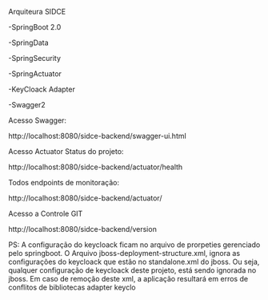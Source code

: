 Arquiteura SIDCE

-SpringBoot 2.0

-SpringData

-SpringSecurity

-SpringActuator

-KeyCloack Adapter

-Swagger2

Acesso Swagger:

http://localhost:8080/sidce-backend/swagger-ui.html

Acesso Actuator Status do projeto:

http://localhost:8080/sidce-backend/actuator/health

Todos endpoints de monitoração:

http://localhost:8080/sidce-backend/actuator/

Acesso a Controle GIT

http://localhost:8080/sidce-backend/version

PS: A configuração do keycloack ficam no arquivo de prorpeties gerenciado pelo springboot. O Arquivo jboss-deployment-structure.xml, ignora as configurações do keycloack que estão no standalone.xml do jboss. Ou seja, qualquer configuração de keycloack deste projeto, está sendo ignorada no jboss. Em caso de remoção deste xml, a aplicação resultará em erros de conflitos de bibliotecas adapter keyclo